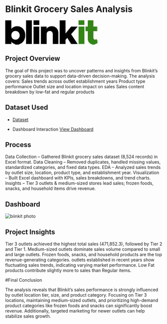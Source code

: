 # **Blinkit Grocery Sales Analysis**
![Blinkit_Logo](https://github.com/Dareddy1507/Data-analysis-Dashboard/blob/main/blinkit_logo.jpeg)

## **Project Overview**
The goal of this project was to uncover patterns and insights from Blinkit’s grocery sales data to support data-driven decision-making. The analysis covers:
Sales trends across outlet establishment years
Product type performance
Outlet size and location impact on sales
Sales content breakdown by low-fat and regular products

## Dataset Used
- <a href="https://github.com/Dareddy1507/Data-analysis-Dashboard/blob/main/blinkit%20project.xlsx">Dataset</a>

- Dashboard Interaction <a href="https://github.com/Dareddy1507/Data-analysis-Dashboard/blob/main/biinkit%20photo.jpg">View Dashboard</a>

## Process

Data Collection – Gathered Blinkit grocery sales dataset (8,524 records) in Excel format.
Data Cleaning – Removed duplicates, handled missing values, standardized categories, and fixed data types.
EDA – Analyzed sales trends by outlet size, location, product type, and establishment year.
Visualization – Built Excel dashboard with KPIs, sales breakdowns, and trend charts.
Insights – Tier 3 outlets & medium-sized stores lead sales; frozen foods, snacks, and household items drive revenue.

## Dashboard
![biinkit photo](https://github.com/user-attachments/assets/4984e9d5-8c2f-40f7-8a92-a58c53ed67ba)

## Project Insights

Tier 3 outlets achieved the highest total sales (471,852.3), followed by Tier 2 and Tier 1.
Medium-sized outlets dominate sales volume compared to small and large outlets.
Frozen foods, snacks, and household products are the top revenue-generating categories.
outlets established in recent years show fluctuating sales trends, indicating varying market performance.
Low Fat products contribute slightly more to sales than Regular items.

#Final Conclusion

The analysis reveals that Blinkit’s sales performance is strongly influenced by outlet location tier, size, and product category.
Focusing on Tier 3 locations, maintaining medium-sized outlets, and prioritizing high-demand product categories like frozen foods and snacks can significantly boost revenue. Additionally, targeted marketing for newer outlets can help stabilize sales growth.
